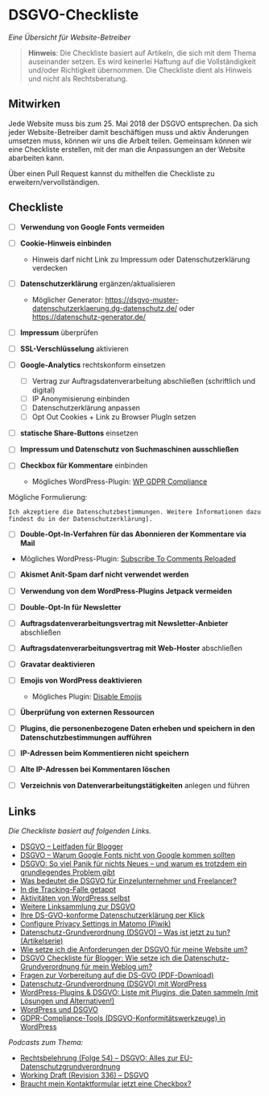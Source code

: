 # DSGVO-Checkliste

*Eine Übersicht für Website-Betreiber*

> **Hinweis**: Die Checkliste basiert auf Artikeln, die sich mit dem Thema auseinander setzen. Es wird keinerlei Haftung auf die Vollständigkeit und/oder Richtigkeit übernommen. Die Checkliste dient als Hinweis und nicht als Rechtsberatung.

## Mitwirken

Jede Website muss bis zum 25. Mai 2018 der DSGVO entsprechen. Da sich jeder Website-Betreiber damit beschäftigen muss und aktiv Änderungen umsetzen muss, können wir uns die Arbeit teilen. Gemeinsam können wir eine Checkliste erstellen, mit der man die Anpassungen an der Website abarbeiten kann.

Über einen Pull Request kannst du mithelfen die Checkliste zu erweitern/vervollständigen.

## Checkliste

- [ ] **Verwendung von Google Fonts vermeiden**
- [ ] **Cookie-Hinweis einbinden**
	- Hinweis darf nicht Link zu Impressum oder Datenschutzerklärung verdecken
- [ ] **Datenschutzerklärung** ergänzen/aktualisieren
	- Möglicher Generator: https://dsgvo-muster-datenschutzerklaerung.dg-datenschutz.de/ oder https://datenschutz-generator.de/
- [ ] **Impressum** überprüfen
- [ ] **SSL-Verschlüsselung** aktivieren
- [ ] **Google-Analytics** rechtskonform einsetzen
	- [ ] Vertrag zur Auftragsdatenverarbeitung abschließen (schriftlich und digital)
	- [ ] IP Anonymisierung einbinden
	- [ ] Datenschutzerklärung anpassen
	- [ ] Opt Out Cookies + Link zu Browser PlugIn setzen
- [ ] **statische Share-Buttons** einsetzen
- [ ] **Impressum und Datenschutz von Suchmaschinen ausschließen**

- [ ] **Checkbox für Kommentare** einbinden
	- Mögliches WordPress-Plugin: [WP GDPR Compliance](https://wordpress.org/plugins/wp-gdpr-compliance/)

Mögliche Formulierung:
```plain
Ich akzeptiere die Datenschutzbestimmungen. Weitere Informationen dazu findest du in der Datenschutzerklärung].
```

- [ ] **Double-Opt-In-Verfahren für das Abonnieren der Kommentare via Mail**
- Mögliches WordPress-Plugin: [Subscribe To Comments Reloaded](https://de.wordpress.org/plugins/subscribe-to-comments-reloaded/)

- [ ] **Akismet Anit-Spam darf nicht verwendet werden**

- [ ] **Verwendung von dem WordPress-Plugins Jetpack vermeiden**

- [ ] **Double-Opt-In für Newsletter**

- [ ] **Auftragsdatenverarbeitungsvertrag mit Newsletter-Anbieter** abschließen

- [ ] **Auftragsdatenverarbeitungsvertrag mit Web-Hoster** abschließen

- [ ] **Gravatar deaktivieren**

- [ ] **Emojis von WordPress deaktivieren**
	- Mögliches Plugin: [Disable Emojis](https://de.wordpress.org/plugins/disable-emojis/)

- [ ] **Überprüfung von externen Ressourcen**

- [ ] **Plugins, die personenbezogene Daten erheben und speichern in den Datenschutzbestimmungen aufführen**

- [ ] **IP-Adressen beim Kommentieren nicht speichern**

- [ ] **Alte IP-Adressen bei Kommentaren löschen**

- [ ] **Verzeichnis von Datenverarbeitungstätigkeiten** anlegen und führen

## Links
*Die Checkliste basiert auf folgenden Links.*

- [DSGVO – Leitfaden für Blogger](https://lesefreude.at/dsgvo-leifaden-fuer-blogger/)
- [DSGVO – Warum Google Fonts nicht von Google kommen sollten](https://www.7media.de/wp-coaching/dsgvo-neue-datenschutz-anforderungen/)
- [DSGVO: So viel Panik für nichts Neues – und warum es trotzdem ein grundlegendes Problem gibt](https://binary-butterfly.de/artikel/dsgvo-so-viel-panik-fuer-nichts-neues-und-warum-es-trotzdem-ein-grundlegendes-problem-gibt/)
- [Was bedeutet die DSGVO für Einzelunternehmer und Freelancer?]( https://www.content-iq.com/2018/03/22/dsgvo-fuer-einzelunternehmer-und-freelancer/)
- [In die Tracking-Falle getappt](https://xwolf.de/2017/12/10/in-die-tracking-falle-getappt/)
- [Aktivitäten von WordPress selbst](https://make.wordpress.org/core/tag/gdpr-compliance/)
- [Weitere Linksammlung zur DSGVO](https://blog.assbach.de/2018/03/dsgvo/)
- [Ihre DS-GVO-konforme Datenschutzerklärung per Klick](https://dsgvo-muster-datenschutzerklaerung.dg-datenschutz.de/)
- [Configure Privacy Settings in Matomo (Piwik)](https://matomo.org/docs/privacy/)
- [Datenschutz-Grundverordnung (DSGVO) – Was ist jetzt zu tun? (Artikelserie)](https://wp-bistro.de/datenschutz-grundverordnung-dsgvo-was-ist-jetzt-zu-tun/)
- [Wie setze ich die Anforderungen der DSGVO für meine Website um?](https://www.socialmedia-betreuung.de/dsgvo/)
- [DSGVO Checkliste für Blogger: Wie setze ich die Datenschutz-Grundverordnung für mein Weblog um?](https://datenschmutz.net/dsgvo-checkliste-fuer-blogs/)
- [Fragen zur Vorbereitung auf die DS-GVO (PDF-Download)](https://www.lfd.niedersachsen.de/download/124239)
- [Datenschutz-Grundverordnung (DSGVO) mit WordPress](https://elbnetz.com/dsgvo-mit-wordpress/)
- [WordPress-Plugins & DSGVO: Liste mit Plugins, die Daten sammeln (mit Lösungen und Alternativen!)](https://www.blogmojo.de/wordpress-plugins-dsgvo/)
- [WordPress und DSGVO](https://docs.google.com/document/d/1Y5Nr8i9Rg0P8PM-EiajVgJ8an0c8JVgNTNPXuIozeWQ/)
- [GDPR-Compliance-Tools (DSGVO-Konformitätswerkzeuge) in WordPress](https://de.wordpress.org/2018/04/gdpr-compliance-tools-dsgvo-konformitaetswerkzeuge-in-wordpress/)


*Podcasts zum Thema:*

- [Rechtsbelehrung (Folge 54) – DSGVO: Alles zur EU-Datenschutzgrundverordnung](https://rechtsbelehrung.com/dsgvo-alles-zur-eu-datenschutzgrundverordnung-rechtsbelehrung-folge-54-jura-podcast/)
- [Working Draft (Revision 336) – DSGVO](http://workingdraft.de/336/)
- [Braucht mein Kontaktformular jetzt eine Checkbox?](https://www.datenschutz-guru.de/braucht-mein-kontaktformular-jetzt-eine-checkbox/)
